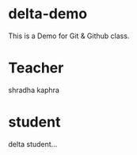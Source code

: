 # delta-demo
This is a Demo for Git &amp; Github class.


# Teacher
shradha kaphra

# student
delta student...
